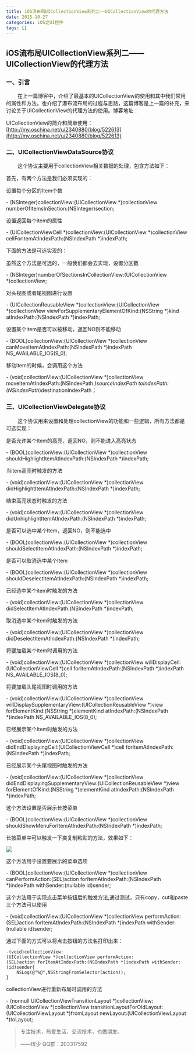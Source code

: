 ```yaml
---
title: iOS流布局UICollectionView系列二——UICollectionView的代理方法
date: 2015-10-27
categories: iOS之UI控件
tags: []
---
```

## iOS流布局UICollectionView系列二——UICollectionView的代理方法

### 一、引言

        在上一篇博客中，介绍了最基本的UICollectionView的使用和其中我们常用的属性和方法，也介绍了瀑布流布局的过程与思路，这篇博客是上一篇的补充，来讨论关于UICollectionView的代理方法的使用。博客地址：

UICollectionView的简介和简单使用：[http://my.oschina.net/u/2340880/blog/522613](http://my.oschina.net/u/2340880/blog/522613)

### 二、UICollectionViewDataSource协议

        这个协议主要用于collectionView相关数据的处理，包含方法如下：

首先，有两个方法是我们必须实现的：

设置每个分区的Item个数

\- (NSInteger)collectionView:(UICollectionView *)collectionView numberOfItemsInSection:(NSInteger)section;

设置返回每个item的属性

\- (UICollectionViewCell *)collectionView:(UICollectionView *)collectionView cellForItemAtIndexPath:(NSIndexPath *)indexPath;

下面的方法是可选实现的：

虽然这个方法是可选的，一般我们都会去实现，设置分区数

\- (NSInteger)numberOfSectionsInCollectionView:(UICollectionView *)collectionView;

对头视图或者尾视图进行设置

\- (UICollectionReusableView *)collectionView:(UICollectionView *)collectionView viewForSupplementaryElementOfKind:(NSString *)kind atIndexPath:(NSIndexPath *)indexPath;

设置某个item是否可以被移动，返回NO则不能移动

\- (BOOL)collectionView:(UICollectionView *)collectionView canMoveItemAtIndexPath:(NSIndexPath *)indexPath NS\_AVAILABLE\_IOS(9_0);

移动item的时候，会调用这个方法

\- (void)collectionView:(UICollectionView *)collectionView moveItemAtIndexPath:(NSIndexPath *)sourceIndexPath toIndexPath:(NSIndexPath*)destinationIndexPath；

### 三、UICollectionViewDelegate协议

        这个协议用来设置和处理collectionView的功能和一些逻辑，所有方法都是可选实现：

是否允许某个Item的高亮，返回NO，则不能进入高亮状态

\- (BOOL)collectionView:(UICollectionView *)collectionView shouldHighlightItemAtIndexPath:(NSIndexPath *)indexPath;

当item高亮时触发的方法

\- (void)collectionView:(UICollectionView *)collectionView didHighlightItemAtIndexPath:(NSIndexPath *)indexPath;

结束高亮状态时触发的方法

\- (void)collectionView:(UICollectionView *)collectionView didUnhighlightItemAtIndexPath:(NSIndexPath *)indexPath;

是否可以选中某个Item，返回NO，则不能选中

\- (BOOL)collectionView:(UICollectionView *)collectionView shouldSelectItemAtIndexPath:(NSIndexPath *)indexPath;

是否可以取消选中某个Item

\- (BOOL)collectionView:(UICollectionView *)collectionView shouldDeselectItemAtIndexPath:(NSIndexPath *)indexPath;

已经选中某个item时触发的方法

\- (void)collectionView:(UICollectionView *)collectionView didSelectItemAtIndexPath:(NSIndexPath *)indexPath;

取消选中某个Item时触发的方法

\- (void)collectionView:(UICollectionView *)collectionView didDeselectItemAtIndexPath:(NSIndexPath *)indexPath;

将要加载某个Item时调用的方法

\- (void)collectionView:(UICollectionView *)collectionView willDisplayCell:(UICollectionViewCell *)cell forItemAtIndexPath:(NSIndexPath *)indexPath NS\_AVAILABLE\_IOS(8_0);

将要加载头尾视图时调用的方法

\- (void)collectionView:(UICollectionView *)collectionView willDisplaySupplementaryView:(UICollectionReusableView *)view forElementKind:(NSString *)elementKind atIndexPath:(NSIndexPath *)indexPath NS\_AVAILABLE\_IOS(8_0);

已经展示某个Item时触发的方法

\- (void)collectionView:(UICollectionView *)collectionView didEndDisplayingCell:(UICollectionViewCell *)cell forItemAtIndexPath:(NSIndexPath *)indexPath;

已经展示某个头尾视图时触发的方法

\- (void)collectionView:(UICollectionView *)collectionView didEndDisplayingSupplementaryView:(UICollectionReusableView *)view forElementOfKind:(NSString *)elementKind atIndexPath:(NSIndexPath *)indexPath;

这个方法设置是否展示长按菜单

\- (BOOL)collectionView:(UICollectionView *)collectionView shouldShowMenuForItemAtIndexPath:(NSIndexPath *)indexPath;

长按菜单中可以触发一下类复制粘贴的方法，效果如下：

![](http://static.oschina.net/uploads/space/2015/1027/151819_6XyQ_2340880.png)

这个方法用于设置要展示的菜单选项

\- (BOOL)collectionView:(UICollectionView *)collectionView canPerformAction:(SEL)action forItemAtIndexPath:(NSIndexPath *)indexPath withSender:(nullable id)sender;

这个方法用于实现点击菜单按钮后的触发方法,通过测试，只有copy，cut和paste三个方法可以使用

\- (void)collectionView:(UICollectionView *)collectionView performAction:(SEL)action forItemAtIndexPath:(NSIndexPath *)indexPath withSender:(nullable id)sender;

通过下面的方式可以将点击按钮的方法名打印出来：

```
-(void)collectionView:(UICollectionView *)collectionView performAction:(SEL)action forItemAtIndexPath:(NSIndexPath *)indexPath withSender:(id)sender{
    NSLog(@"%@",NSStringFromSelector(action));
}
```

collectionView进行重新布局时调用的方法

\- (nonnull UICollectionViewTransitionLayout *)collectionView:(UICollectionView *)collectionView transitionLayoutForOldLayout:(UICollectionViewLayout *)fromLayout newLayout:(UICollectionViewLayout *)toLayout;

> 专注技术，热爱生活，交流技术，也做朋友。
> 
> ——珲少 QQ群：203317592
